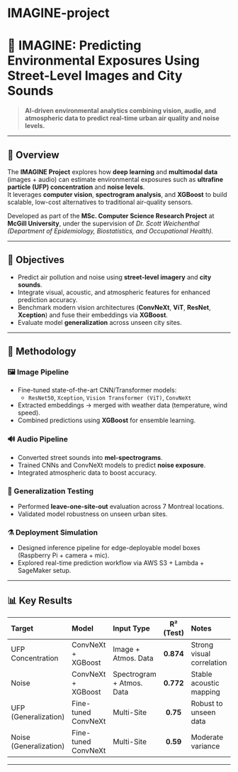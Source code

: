 # IMAGINE-project

# 🌆 IMAGINE: Predicting Environmental Exposures Using Street-Level Images and City Sounds

> **AI-driven environmental analytics combining vision, audio, and atmospheric data to predict real-time urban air quality and noise levels.**

---

## 📘 Overview
The **IMAGINE Project** explores how **deep learning** and **multimodal data** (images + audio) can estimate environmental exposures such as **ultrafine particle (UFP) concentration** and **noise levels**.  
It leverages **computer vision**, **spectrogram analysis**, and **XGBoost** to build scalable, low-cost alternatives to traditional air-quality sensors.

Developed as part of the **MSc. Computer Science Research Project** at **McGill University**, under the supervision of *Dr. Scott Weichenthal (Department of Epidemiology, Biostatistics, and Occupational Health).*

---

## 🎯 Objectives
- Predict air pollution and noise using **street-level imagery** and **city sounds**.  
- Integrate visual, acoustic, and atmospheric features for enhanced prediction accuracy.  
- Benchmark modern vision architectures (**ConvNeXt**, **ViT**, **ResNet**, **Xception**) and fuse their embeddings via **XGBoost**.  
- Evaluate model **generalization** across unseen city sites.

---

## 🧠 Methodology

### 🖼️ Image Pipeline
- Fine-tuned state-of-the-art CNN/Transformer models:
  - `ResNet50`, `Xception`, `Vision Transformer (ViT)`, `ConvNeXt`
- Extracted embeddings → merged with weather data (temperature, wind speed).  
- Combined predictions using **XGBoost** for ensemble learning.

### 🔊 Audio Pipeline
- Converted street sounds into **mel-spectrograms**.  
- Trained CNNs and ConvNeXt models to predict **noise exposure**.  
- Integrated atmospheric data to boost accuracy.

### 🧩 Generalization Testing
- Performed **leave-one-site-out** evaluation across 7 Montreal locations.  
- Validated model robustness on unseen urban sites.

### ⚗️ Deployment Simulation
- Designed inference pipeline for edge-deployable model boxes (Raspberry Pi + camera + mic).  
- Explored real-time prediction workflow via AWS S3 + Lambda + SageMaker setup.

---

## 📊 Key Results

| Target | Model | Input Type | R² (Test) | Notes |
|:-------|:------|:------------|:-----------:|:------|
| UFP Concentration | ConvNeXt + XGBoost | Image + Atmos. Data | **0.874** | Strong visual correlation |
| Noise | ConvNeXt + XGBoost | Spectrogram + Atmos. Data | **0.772** | Stable acoustic mapping |
| UFP (Generalization) | Fine-tuned ConvNeXt | Multi-Site | **0.75** | Robust to unseen data |
| Noise (Generalization) | Fine-tuned ConvNeXt | Multi-Site | **0.59** | Moderate variance |

---
